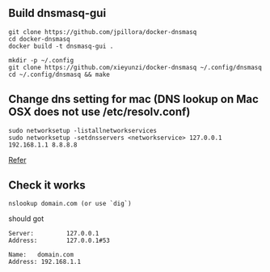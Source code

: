 Build dnsmasq-gui
-----------------

    git clone https://github.com/jpillora/docker-dnsmasq
    cd docker-dnsmasq
    docker build -t dnsmasq-gui .

    mkdir -p ~/.config
    git clone https://github.com/xieyunzi/docker-dnsmasq ~/.config/dnsmasq
    cd ~/.config/dnsmasq && make

Change dns setting for mac (DNS lookup on Mac OSX does not use /etc/resolv.conf)
--------------------------------------------------------------------------------

    sudo networksetup -listallnetworkservices
    sudo networksetup -setdnsservers <networkservice> 127.0.0.1 192.168.1.1 8.8.8.8

[Refer](http://serverfault.com/questions/478534/how-is-dns-lookup-configured-for-osx-mountain-lion)

Check it works
--------------

    nslookup domain.com (or use `dig`)

should got

    Server:         127.0.0.1
    Address:        127.0.0.1#53

    Name:   domain.com
    Address: 192.168.1.1
